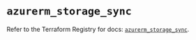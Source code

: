 # `azurerm_storage_sync`

Refer to the Terraform Registry for docs: [`azurerm_storage_sync`](https://registry.terraform.io/providers/hashicorp/azurerm/4.49.0/docs/resources/storage_sync).
